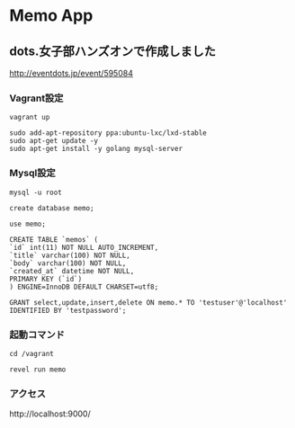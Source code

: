 # Memo App

## dots.女子部ハンズオンで作成しました

http://eventdots.jp/event/595084

### Vagrant設定

    vagrant up

    sudo add-apt-repository ppa:ubuntu-lxc/lxd-stable
    sudo apt-get update -y
    sudo apt-get install -y golang mysql-server

### Mysql設定

    mysql -u root

    create database memo;

    use memo;

    CREATE TABLE `memos` (
    `id` int(11) NOT NULL AUTO_INCREMENT,
    `title` varchar(100) NOT NULL,
    `body` varchar(100) NOT NULL,
    `created_at` datetime NOT NULL,
    PRIMARY KEY (`id`)
    ) ENGINE=InnoDB DEFAULT CHARSET=utf8;

    GRANT select,update,insert,delete ON memo.* TO 'testuser'@'localhost' IDENTIFIED BY 'testpassword';

### 起動コマンド

    cd /vagrant

    revel run memo

### アクセス

http://localhost:9000/
